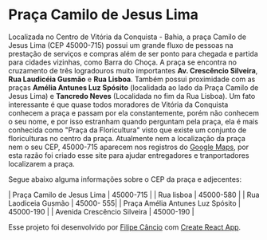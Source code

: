 # Praça Camilo de Jesus Lima

Localizada no Centro de Vitória da Conquista - Bahia, a praça Camilo de Jesus Lima (CEP 45000-715) possui um grande fluxo de pessoas na prestação de serviços e compras além de ser ponto para chegada e partida para cidades vizinhas, como Barra do Choça. A praça se encontra no cruzamento de três logradouros muito importantes **Av. Crescêncio Silveira**, **Rua Laudicéia Gusmão** e **Rua Lisboa**. Também possui proximidade com as praças **Amélia Antunes Luz Spósito** (localidada ao lado da Praça Camilo de Jesus Lima) e **Tancredo Neves** (Localidada no fim da Rua Lisboa).
Um fato interessante é que quase todos moradores de Vitória da Conquista conhecem a praça e passam por ela constantemente, porém não conhecem o seu nome, e por isso estranham quando perguntam pela praça, ela é mais conhecida como "Praça da Floricultura" visto que existe um conjunto de floriculturas no centro da praça.
Atualmente nem a localização da praça nem o seu CEP, 45000-715 aparecem nos registros do [Google Maps](https://goo.gl/maps/QqeubmJ81qX84Fqr6), por esta razão foi criado esse site para ajudar entregadores e tranportadores localizarem a praça.

Segue abaixo alguma informações sobre o CEP da praça e adjecentes:

| Praça Camilo de Jesus Lima | 45000-715 | 
| Rua lisboa | 45000-580 |
| Rua Laodiceia Gusmão | 45000- 555|
| Praça Amélia Antunes Luz Spósito | 45000-190 |
| Avenida Crescêncio Silveira | 45000-190 |

Esse projeto foi desenvolvido por [Filipe Câncio](http://cancio.dev) com [Create React App](https://github.com/facebook/create-react-app).